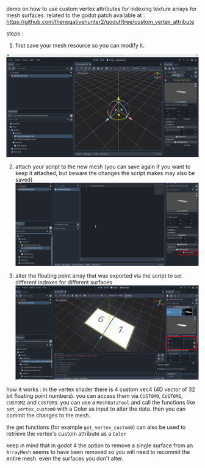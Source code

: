 demo on how to use custom vertex attributes for indexing texture arrays for mesh surfaces.
related to the godot patch available at :
https://github.com/thenegativehunter2/godot/tree/custom_vertex_attribute

steps :
1. first save your mesh resource so you can modify it.

![how to prepare your mesh](guide_pics/save_obj_as_mesh.png)

2. attach your script to the new mesh (you can save again if you want to keep it attached, but beware the changes the script makes may also be saved)
![attach your script](guide_pics/attach_script_to_mesh_resource.png)

3. alter the floating point array that was exported via the script to set different indexes for different surfaces
![how to use](guide_pics/how_to_use.png)

how it works :
in the vertex shader there is 4 custom vec4 (4D vector of 32 bit floating point numbers). you can access them via `CUSTOM0`, `CUSTOM1`, `CUSTOM2` and `CUSTOM3`.
you can use a `MeshDataTool` and call the functions like `set_vertex_custom0` with a Color as input to alter the data. then you can commit the changes to the mesh.

the get functions (for example `get_vertex_custom0`) can also be used to retrieve the vertex's custom attribute as a `Color`

keep in mind that in godot 4 the option to remove a single surface from an `ArrayMesh` seems to have been removed so you will need to recommit the entire mesh. even the surfaces you don't alter.
